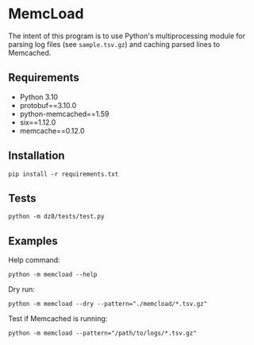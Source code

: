 # MemcLoad
The intent of this program is to use Python's multiprocessing module for parsing 
log files (see `sample.tsv.gz`) and caching parsed lines to Memcached.

## **Requirements**
* Python 3.10
* protobuf==3.10.0
* python-memcached==1.59
* six==1.12.0
* memcache==0.12.0

## **Installation**
```
pip install -r requirements.txt
```

## **Tests**
```
python -m dz8/tests/test.py
```

## **Examples**
Help command:
```
python -m memcload --help
```

Dry run:
```
python -m memcload --dry --pattern="./memcload/*.tsv.gz"
```

Test if Memcached is running:
```
python -m memcload --pattern="/path/to/logs/*.tsv.gz"
```
